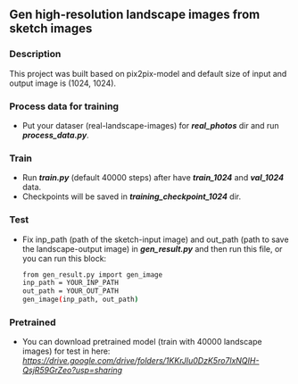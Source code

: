 ## Gen high-resolution landscape images from sketch images
### Description
This project was built based on pix2pix-model and default size of input and output image is (1024, 1024).
### Process data for training
- Put your dataser (real-landscape-images) for _**real_photos**_ dir and run _**process_data.py**_.
### Train
- Run _**train.py**_ (default 40000 steps) after have _**train_1024**_ and _**val_1024**_ data.
- Checkpoints will be saved in _**training_checkpoint_1024**_ dir.
### Test
- Fix inp_path (path of the sketch-input image) and out_path (path to save the landscape-output image) in _**gen_result.py**_ and then run this file, or you can run this block:
  ```sh 
  from gen_result.py import gen_image 
  inp_path = YOUR_INP_PATH 
  out_path = YOUR_OUT_PATH 
  gen_image(inp_path, out_path)
  ```
 ### Pretrained
 - You can download pretrained model (train with 40000 landscape images) for test in here:
 _https://drive.google.com/drive/folders/1KKrJlu0DzK5ro7lxNQIH-QsjR59GrZeo?usp=sharing_
